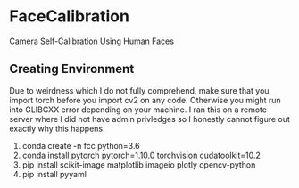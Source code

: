# FaceCalibration
Camera Self-Calibration Using Human Faces

## Creating Environment
Due to weirdness which I do not fully comprehend, make sure that you import torch before you import cv2 on any code. Otherwise you might run into GLIBCXX error depending on
your machine. I ran this on a remote server where I did not have admin privledges so I honestly cannot figure out exactly why this happens.

1. conda create -n fcc python=3.6
2. conda install pytorch pytorch=1.10.0 torchvision cudatoolkit=10.2
3. pip install scikit-image matplotlib imageio plotly opencv-python             
4. pip install pyyaml

